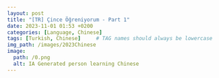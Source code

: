 ```yaml
---
layout: post
title: "[TR] Çince Öğreniyorum - Part 1"
date: 2023-11-01 01:53 +0200
categories: [Language, Chinese]
tags: [Turkish, Chinese]     # TAG names should always be lowercase
img_path: /images/2023Chinese
image:
  path: /0.png
  alt: IA Generated person learning Chinese
---
```






